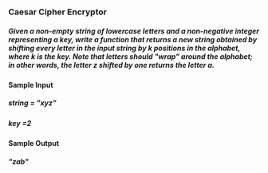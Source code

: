 ### Caesar Cipher Encryptor

##### Given a non-empty string of lowercase letters and a non-negative integer representing a key, write a function that returns a new string obtained by shifting every letter in the input string by k positions in the alphabet, where k is the key. Note that letters should "wrap" around the alphabet; in other words, the letter z shifted by one returns the letter a.

#### Sample Input
##### string = "xyz"
##### key =2
#### Sample Output
##### "zab"